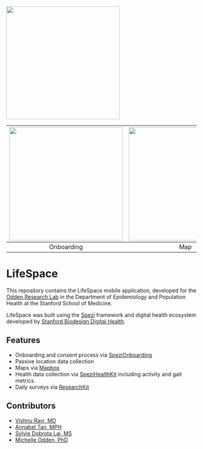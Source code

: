 <!--

This source file is part of LifeSpace based on the Stanford Spezi Template Application project

SPDX-FileCopyrightText: 2023 Stanford University

SPDX-License-Identifier: MIT

-->

<img src="https://user-images.githubusercontent.com/1212163/167851008-e5398f1d-18ac-49e7-a24d-1529b891b965.jpg" width="300" />



|<img src="https://github.com/user-attachments/assets/99602a5f-1693-4ba9-ac57-1c4b043ee84e" width="300" />|<img src="https://github.com/user-attachments/assets/21d3cfd0-6e0b-4fc3-a9c0-c64a162fe45a" width="300" />|<img src="https://github.com/user-attachments/assets/5219867c-facc-42b8-9c59-8172cf261f3c" width="300" />|
|:--:|:--:|:--:|
|Onboarding|Map|Daily Survey|



# LifeSpace

This repository contains the LifeSpace mobile application, developed for the [Odden Research Lab](https://michelleodden.com) in the Department of Epidemiology and Population Health at the Stanford School of Medicine.

LifeSpace was built using the [Spezi](https://github.com/StanfordSpezi/Spezi) framework and digital health ecosystem developed by [Stanford Biodesign Digital Health](https://bdh.stanford.edu/).

## Features

- Onboarding and consent process via [SpeziOnboarding](https://github.com/StanfordSpezi/SpeziOnboarding)
- Passive location data collection
- Maps via [Mapbox](https://www.mapbox.com/)
- Health data collection via [SpeziHealthKit](https://github.com/stanfordspezi/spezihealthkit) including activity and gait metrics.
- Daily surveys via [ResearchKit](https://www.apple.com/lae/researchkit/)

## Contributors

- [Vishnu Ravi, MD](https://github.com/vishnuravi)
- [Annabel Tan, MPH](https://github.com/annabelxtan)
- [Sylvie Dobrota Lai, MS](https://github.com/sylvieddl)
- [Michelle Odden, PhD](https://michelleodden.com/)
